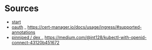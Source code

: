 # Sources

- [start](https://github.com/vmware-tanzu/kubeapps/blob/main/site/content/docs/latest/tutorials/getting-started.md#step-3-start-the-kubeapps-dashboard)
- [oauth](https://github.com/vmware-tanzu/kubeapps/blob/main/site/content/docs/latest/howto/OIDC/OAuth2OIDC-oauth2-proxy.md#manual-deployment)
_ https://cert-manager.io/docs/usage/ingress/#supported-annotations
- [pinniped / dex ](https://pinniped.dev/docs/howto/configure-supervisor-with-dex/)
_ https://medium.com/@int128/kubectl-with-openid-connect-43120b451672